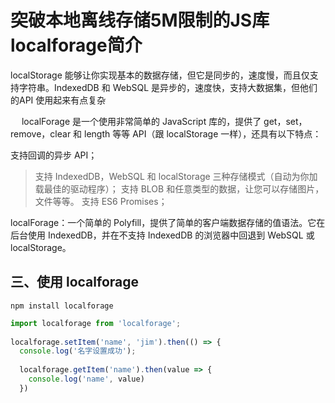 # 突破本地离线存储5M限制的JS库localforage简介

localStorage 能够让你实现基本的数据存储，但它是同步的，速度慢，而且仅支持字符串。IndexedDB 和 WebSQL 是异步的，速度快，支持大数据集，但他们的API 使用起来有点复杂

　
localForage 是一个使用非常简单的 JavaScript 库的，提供了 get，set，remove，clear 和 length 等等 API（跟 localStorage 一样），还具有以下特点：

支持回调的异步 API；
> 支持 IndexedDB，WebSQL 和 localStorage 三种存储模式（自动为你加载最佳的驱动程序）；
> 支持 BLOB 和任意类型的数据，让您可以存储图片，文件等等。
> 支持 ES6 Promises；


localForage：一个简单的 Polyfill，提供了简单的客户端数据存储的值语法。它在后台使用 IndexedDB，并在不支持 IndexedDB 的浏览器中回退到 WebSQL 或 localStorage。


## 三、使用 localforage
```shell
npm install localforage

```


```js
import localforage from 'localforage';
 
localforage.setItem('name', 'jim').then(() => {
  console.log('名字设置成功');
 
  localforage.getItem('name').then(value => {
    console.log('name', value)
  })

```